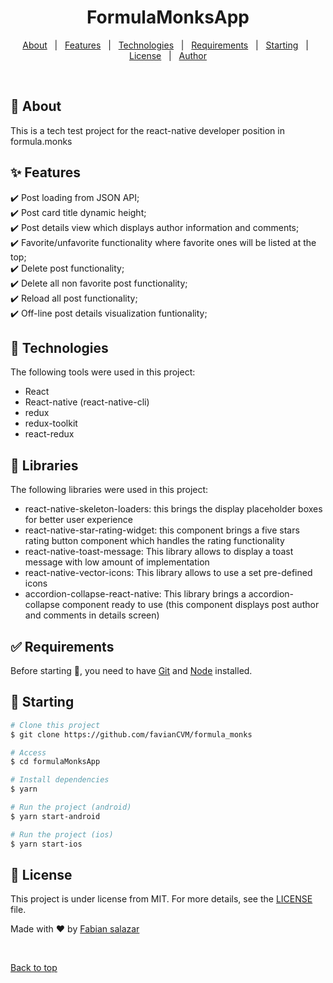 <h1 align="center">FormulaMonksApp</h1>


<p align="center">
  <a href="#dart-about">About</a> &#xa0; | &#xa0; 
  <a href="#sparkles-features">Features</a> &#xa0; | &#xa0;
  <a href="#rocket-technologies">Technologies</a> &#xa0; | &#xa0;
  <a href="#white_check_mark-requirements">Requirements</a> &#xa0; | &#xa0;
  <a href="#checkered_flag-starting">Starting</a> &#xa0; | &#xa0;
  <a href="#memo-license">License</a> &#xa0; | &#xa0;
  <a href="https://github.com/favianCVM" target="_blank">Author</a>
</p>

<br>

## :dart: About

This is a tech test project for the react-native developer position in formula.monks

## :sparkles: Features

:heavy_check_mark: Post loading from JSON API;\
:heavy_check_mark: Post card title dynamic height;\
:heavy_check_mark: Post details view which displays author information and comments;\
:heavy_check_mark: Favorite/unfavorite functionality where favorite ones will be listed at the top;\
:heavy_check_mark: Delete post functionality;\
:heavy_check_mark: Delete all non favorite post functionality;\
:heavy_check_mark: Reload all post functionality;\
:heavy_check_mark: Off-line post details visualization funtionality;

## :rocket: Technologies

The following tools were used in this project:

- React
- React-native (react-native-cli)
- redux
- redux-toolkit
- react-redux

## :rocket: Libraries

The following libraries were used in this project:

- react-native-skeleton-loaders: this brings the display placeholder boxes for better user experience
- react-native-star-rating-widget: this component brings a five stars rating button component which handles the rating functionality
- react-native-toast-message: This library allows to display a toast message with low amount of implementation
- react-native-vector-icons: This library allows to use a set pre-defined icons
- accordion-collapse-react-native: This library brings a accordion-collapse component ready to use (this component displays post author and comments in details screen) 

## :white_check_mark: Requirements

Before starting :checkered_flag:, you need to have [Git](https://git-scm.com) and [Node](https://nodejs.org/en/) installed.

## :checkered_flag: Starting

```bash
# Clone this project
$ git clone https://github.com/favianCVM/formula_monks

# Access
$ cd formulaMonksApp

# Install dependencies
$ yarn

# Run the project (android)
$ yarn start-android 

# Run the project (ios)
$ yarn start-ios

```

## :memo: License

This project is under license from MIT. For more details, see the [LICENSE](LICENSE.md) file.

Made with :heart: by <a href="https://github.com/favianCVM" target="_blank">Fabian salazar</a>

&#xa0;

<a href="#top">Back to top</a>
